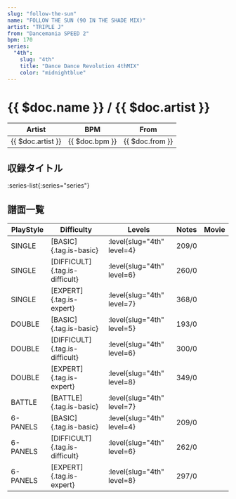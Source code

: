 ```yaml
---
slug: "follow-the-sun"
name: "FOLLOW THE SUN (90 IN THE SHADE MIX)"
artist: "TRIPLE J"
from: "Dancemania SPEED 2"
bpm: 170
series:
  "4th":
    slug: "4th"
    title: "Dance Dance Revolution 4thMIX"
    color: "midnightblue"
---
```


# {{ $doc.name }} / {{ $doc.artist }}

|Artist|BPM|From|
|------|---|----|
|{{ $doc.artist }}|{{ $doc.bpm }}|{{ $doc.from }}|

## 収録タイトル

:series-list{:series="series"}

## 譜面一覧

|PlayStyle|Difficulty|Levels|Notes|Movie|
|---------|----------|------|-----|-----|
|SINGLE|[BASIC]{.tag.is-basic}|:level{slug="4th" level=4}|209/0||
|SINGLE|[DIFFICULT]{.tag.is-difficult}|:level{slug="4th" level=6}|260/0||
|SINGLE|[EXPERT]{.tag.is-expert}|:level{slug="4th" level=7}|368/0||
|DOUBLE|[BASIC]{.tag.is-basic}|:level{slug="4th" level=5}|193/0||
|DOUBLE|[DIFFICULT]{.tag.is-difficult}|:level{slug="4th" level=6}|300/0||
|DOUBLE|[EXPERT]{.tag.is-expert}|:level{slug="4th" level=8}|349/0||
|BATTLE|[BATTLE]{.tag.is-basic}|:level{slug="4th" level=7}|||
|6-PANELS|[BASIC]{.tag.is-basic}|:level{slug="4th" level=4}|209/0||
|6-PANELS|[DIFFICULT]{.tag.is-difficult}|:level{slug="4th" level=6}|262/0||
|6-PANELS|[EXPERT]{.tag.is-expert}|:level{slug="4th" level=8}|297/0||
